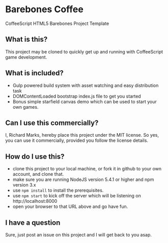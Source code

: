 # Barebones Coffee
CoffeeScript HTML5 Barebones Project Template

## What is this?
This project may be cloned to quickly get up and running with CoffeeScript game development.

## What is included?
+ Gulp powered build system with asset watching and easy distribution task
+ DOMContentLoaded bootstrap index.js file to get you started
+ Bonus simple starfield canvas demo which can be used to start your own games.

## Can I use this commercially?
I, Richard Marks, hereby place this project under the MIT license.
So yes, you can use it commercially, provided you follow the license details.

## How do I use this?
+ clone this project to your local machine, or fork it in github to your own account, and clone that.
+ make sure you are running NodeJS version 5.4.1 or higher and npm version 3.x
+ use `npm install` to install the prerequisites.
+ use `npm start` to kick off the server which will be listening on http://localhost:8000
+ open your browser to that URL above and go have fun.

## I have a question
Sure, just post an issue on this project and I will get back to you asap.
